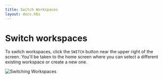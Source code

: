 ```yaml
---
title: Switch Workspaces
layout: docs.hbs
---
```

# Switch workspaces

To switch workspaces, click the `SWITCH` button near the upper right of the screen. You'll be taken to the home screen where you can select a different existing workspace or create a new one.

![Switching Workspaces](/img/docs/ganache/v2-shared-seese/switch-workspaces.png)
